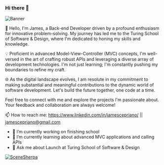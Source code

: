 ### Hi there 👋

![Banner](https://github.com/jcepriano/jcepriano/assets/130601095/fc539e20-09f9-4dbe-b0a5-6eb65454c833)

👋 Hello, I'm James, a Back-end Developer driven by a profound enthusiasm for innovative problem-solving. My journey has led me to the Turing School of Software & Design, where I'm dedicated to honing my skills and knowledge.

💡 Proficient in advanced Model-View-Controller (MVC) concepts, I'm well-versed in the art of crafting robust APIs and leveraging a diverse array of development technologies. I'm not just learning; I'm constantly pushing my boundaries to refine my craft.

🌐 As the digital landscape evolves, I am resolute in my commitment to making substantial and meaningful contributions to the dynamic world of software development. Let's build the future together, one code at a time.

Feel free to connect with me and explore the projects I'm passionate about. Your feedback and collaboration are always welcome!

📫 How to reach me: https://www.linkedin.com/in/jamescepriano/ || jamescepriano@gmail.com

- 🔭 I’m currently working on finishing school
- 🌱 I’m currently learning about advanced MVC applications and calling APIs
- 💬 Ask me about Launch at Turing School of Software & Design

[![SceneSherpa](https://github-readme-stats.vercel.app/api/pin/?username=jcepriano&repo=SceneSherpa)](https://github.com/jcepriano/SceneSherpa)
